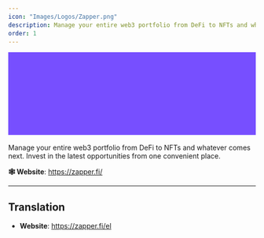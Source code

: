 ```yaml
---
icon: "Images/Logos/Zapper.png"
description: Manage your entire web3 portfolio from DeFi to NFTs and whatever comes next. Invest in the latest opportunities from one convenient place.
order: 1
---
```


![](../Images/Covers/Zapper.png)

Manage your entire web3 portfolio from DeFi to NFTs and whatever comes next. Invest in the latest opportunities from one convenient place.

**🕸️ Website**: https://zapper.fi/

---

## Translation

- **Website**: https://zapper.fi/el
